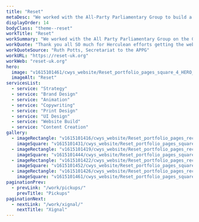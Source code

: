 ```yaml
---
title: "Reset"
metaDesc: "We worked with the All-Party Parliamentary Group to build a brand and website"
displayOrder: 14
bodyClass: "theme--reset"
workTitle: "Reset"
workSummary: "We worked with the All Party Parliamentary Group on the Green New Deal to explore the social impact of the 2020-21 lockdowns. We created the Reset brand and a suite of print and digital materials, website and manifesto and helped to produce a series of national surveys, online events, policy documents and campaigns."
workQuote: "Thank you all SO much for Herculean efforts getting the website ready on time, I can't tell you how much we appreciate it, and it looks great!"
workQuoteSource: "Ruth Potts, Secretariat to the APPG"
workURL: "https://reset-uk.org"
workWeb: "reset-uk.org"
hero:
  image: "v1615101461/cwys_website/Reset_portfolio_pages_square_4_HERO_ylmeaq"
  imageAlt: "Reset"
servicesList:
  - service: "Strategy"
  - service: "Brand Design"
  - service: "Animation"
  - service: "Copywriting"
  - service: "Print Design"
  - service: "UI Design"
  - service: "Website Build"
  - service: "Content Creation"
gallery:
  - imageRectangle: "v1615101416/cwys_website/Reset_portfolio_pages_rectangle_1_mxgnrt"
    imageSquare: "v1615101431/cwys_website/Reset_portfolio_pages_square_1_fazxbb"
  - imageRectangle: "v1615101419/cwys_website/Reset_portfolio_pages_rectangle_2_qeewbo"
    imageSquare: "v1615101444/cwys_website/Reset_portfolio_pages_square_2_yfhnvh"
  - imageRectangle: "v1615101422/cwys_website/Reset_portfolio_pages_rectangle_3_psxjsa"
    imageSquare: "v1615101452/cwys_website/Reset_portfolio_pages_square_3_gjhjyz"
  - imageRectangle: "v1615101426/cwys_website/Reset_portfolio_pages_rectangle_4_sqi3ml"
    imageSquare: "v1615101461/cwys_website/Reset_portfolio_pages_square_4_HERO_ylmeaq"
paginationPrev:
  - prevLink: "/work/pickups/"
    prevTitle: "Pickups"
paginationNext:
  - nextLink: "/work/xignal/"
    nextTitle: "Xignal"
---
```

